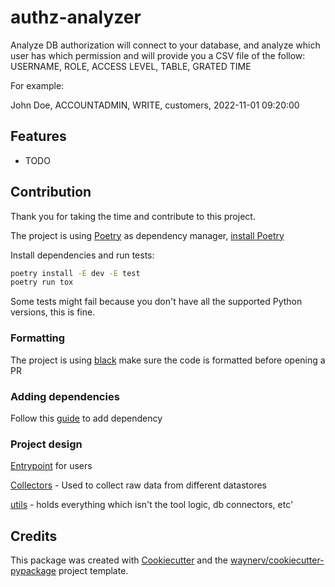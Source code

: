 # authz-analyzer




Analyze DB authorization will connect to your database, and analyze which user has which permission and will provide you a CSV file of the follow:
USERNAME, ROLE, ACCESS LEVEL, TABLE, GRATED TIME

For example:

John Doe, ACCOUNTADMIN, WRITE, customers, 2022-11-01 09:20:00


## Features

* TODO

## Contribution

Thank you for taking the time and contribute to this project.

The project is using [Poetry](https://python-poetry.org/) as dependency manager, [install Poetry](https://python-poetry.org/docs/#installation)

Install dependencies and run tests:

``` bash
poetry install -E dev -E test
poetry run tox
```
Some tests might fail because you don't have all the supported Python versions, this is fine.

### Formatting
The project is using [black](https://github.com/psf/black) make sure the code is formatted before opening a PR

### Adding dependencies
Follow this [guide](https://python-poetry.org/docs/basic-usage/#specifying-dependencies) to add dependency

### Project design
[Entrypoint](authz_analyzer/cli.py) for users

[Collectors](authz_analyzer/collectors/README.MD) - Used to collect raw data from different datastores

[utils](authz_analyzer/utils/README.MD) - holds everything which isn't the tool logic, db connectors, etc'




## Credits

This package was created with [Cookiecutter](https://github.com/audreyr/cookiecutter) and the [waynerv/cookiecutter-pypackage](https://github.com/waynerv/cookiecutter-pypackage) project template.
